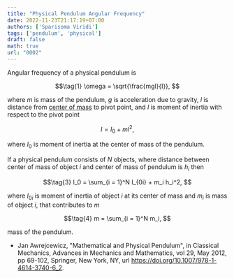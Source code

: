 ```yaml
---
title: "Physical Pendulum Angular Frequency"
date: 2022-11-23T21:17:19+07:00
authors: ['Sparisoma Viridi']
tags: ['pendulum', 'physical']
draft: false
math: true
url: "0002"
---
```


Angular frequency of a physical pendulum is

$$\tag{1}
\omega = \sqrt{\frac{mgl}{I}},
$$

where $m$ is mass of the pendulum, $g$ is acceleration due to gravity, $l$ is distance from [center of mass](../0003) to pivot point, and $I$ is moment of inertia with respect to the pivot point

$$\tag{2}
I = I_0 + ml^2,
$$

where $I_0$ is moment of inertia at the center of mass of the pendulum. 

If a physical pendulum consists of $N$ objects, where distance between center of mass of object $i$ and center of mass of pendulum is $h_i$ then

$$\tag{3}
I_0 = \sum_{i = 1}^N I_{0i} + m_i h_i^2,
$$

where $I_{0i}$ is moment of inertia of object $i$ at its center of mass and $m_i$ is mass of object $i$, that contributes to $m$

$$\tag{4}
m = \sum_{i = 1}^N m_i,
$$

mass of the pendulum.

+ Jan Awrejcewicz, "Mathematical and Physical Pendulum", in Classical Mechanics, Advances in Mechanics and Mathematics, vol 29, May 2012, pp 69-102, Springer, New York, NY, url https://doi.org/10.1007/978-1-4614-3740-6_2.
